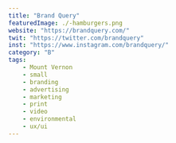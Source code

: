 ```yaml
---
title: "Brand Query"
featuredImage: ./-hamburgers.png
website: "https://brandquery.com/"
twit: "https://twitter.com/brandquery"
inst: "https://www.instagram.com/brandquery/"
category: "B"
tags:
    - Mount Vernon
    - small
    - branding
    - advertising
    - marketing
    - print
    - video
    - environmental
    - ux/ui
---
```




